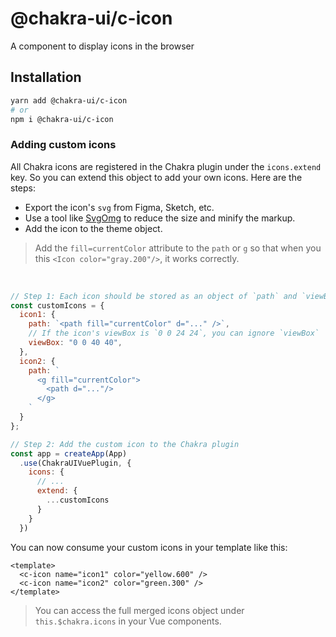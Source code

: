 # @chakra-ui/c-icon

A component to display icons in the browser

## Installation

```sh
yarn add @chakra-ui/c-icon
# or
npm i @chakra-ui/c-icon
```

### Adding custom icons
All Chakra icons are registered in the Chakra plugin under the `icons.extend` key. So you
can extend this object to add your own icons. Here are the steps:

- Export the icon's `svg` from Figma, Sketch, etc.
- Use a tool like [SvgOmg](https://svgomg.firebaseapp.com) to reduce the size
  and minify the markup.
- Add the icon to the theme object.

> Add the `fill=currentColor` attribute to the `path` or `g` so that when you
> this `<Icon color="gray.200"/>`, it works correctly.

<br />

```js
// Step 1: Each icon should be stored as an object of `path` and `viewBox`
const customIcons = {
  icon1: {
    path: `<path fill="currentColor" d="..." />`,
    // If the icon's viewBox is `0 0 24 24`, you can ignore `viewBox`
    viewBox: "0 0 40 40",
  },
  icon2: {
    path: `
      <g fill="currentColor">
        <path d="..."/>
      </g>
    `
  }
};

// Step 2: Add the custom icon to the Chakra plugin
const app = createApp(App)
  .use(ChakraUIVuePlugin, {
    icons: {
      // ...
      extend: {
        ...customIcons
      }
    }
  })
```

You can now consume your custom icons in your template like this:

```vue
<template>
  <c-icon name="icon1" color="yellow.600" />
  <c-icon name="icon2" color="green.300" />
</template>
```

> You can access the full merged icons object under `this.$chakra.icons` in your Vue components.
